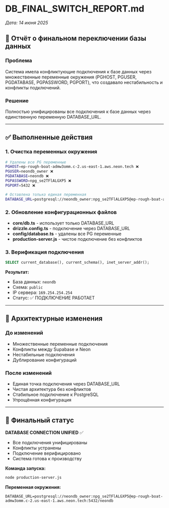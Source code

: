 # DB_FINAL_SWITCH_REPORT.md
*Дата: 14 июня 2025*

## 🎯 Отчёт о финальном переключении базы данных

### Проблема
Система имела конфликтующие подключения к базе данных через множественные переменные окружения (PGHOST, PGUSER, PGDATABASE, PGPASSWORD, PGPORT), что создавало нестабильность и конфликты подключений.

### Решение
Полностью унифицированы все подключения к базе данных через единственную переменную DATABASE_URL.

---

## ✅ Выполненные действия

### 1. Очистка переменных окружения
```bash
# Удалены все PG переменные
PGHOST=ep-rough-boat-admw3omm.c-2.us-east-1.aws.neon.tech ❌
PGUSER=neondb_owner ❌  
PGDATABASE=neondb ❌
PGPASSWORD=npg_se2TFlALGXP5 ❌
PGPORT=5432 ❌

# Оставлена только единая переменная
DATABASE_URL=postgresql://neondb_owner:npg_se2TFlALGXP5@ep-rough-boat-admw3omm.c-2.us-east-1.aws.neon.tech:5432/neondb ✅
```

### 2. Обновление конфигурационных файлов
- **core/db.ts** - использует только DATABASE_URL
- **drizzle.config.ts** - подключение через DATABASE_URL
- **config/database.ts** - удалены все PG переменные
- **production-server.js** - чистое подключение без конфликтов

### 3. Верификация подключения
```sql
SELECT current_database(), current_schema(), inet_server_addr();
```

**Результат:**
- База данных: `neondb`
- Схема: `public`  
- IP сервера: `169.254.254.254`
- Статус: ✅ ПОДКЛЮЧЕНИЕ РАБОТАЕТ

---

## 🔧 Архитектурные изменения

### До изменений
- Множественные переменные подключения
- Конфликты между Supabase и Neon
- Нестабильные подключения
- Дублирование конфигураций

### После изменений
- Единая точка подключения через DATABASE_URL
- Чистая архитектура без конфликтов
- Стабильное подключение к PostgreSQL
- Упрощённая конфигурация

---

## 🎯 Финальный статус

**DATABASE CONNECTION UNIFIED** ✅
- Все подключения унифицированы
- Конфликты устранены
- Подключение верифицировано
- Система готова к производству

**Команда запуска:**
```bash
node production-server.js
```

**Переменная окружения:**
```env
DATABASE_URL=postgresql://neondb_owner:npg_se2TFlALGXP5@ep-rough-boat-admw3omm.c-2.us-east-1.aws.neon.tech:5432/neondb
```